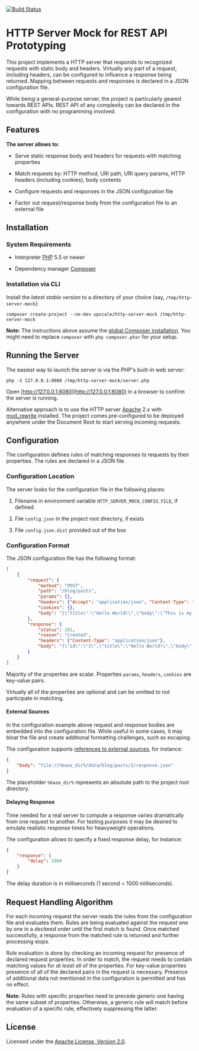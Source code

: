 [![Build Status](https://api.travis-ci.org/upscalesoftware/http-server-mock.svg?branch=master)](https://travis-ci.org/upscalesoftware/http-server-mock)

HTTP Server Mock for REST API Prototyping
=========================================

This project implements a HTTP server that responds to recognized requests with static body and headers.
Virtually any part of a request, including headers, can be configured to influence a response being returned.
Mapping between requests and responses is declared in a JSON configuration file.

While being a general-purpose server, the project is particularly geared towards REST APIs.
REST API of any complexity can be declared in the configuration with no programming involved.


## Features

**The server allows to:**

* Serve static response body and headers for requests with matching properties

* Match requests by: HTTP method, URI path, URI query params, HTTP headers (including cookies), body contents

* Configure requests and responses in the JSON configuration file

* Factor out request/response body from the configuration file to an external file


## Installation

### System Requirements

* Interpreter [PHP](http://www.php.net/) 5.5 or newer

* Dependency manager [Composer](https://getcomposer.org/)

### Installation via CLI

Install the _latest stable version_ to a directory of your choice (say, `/tmp/http-server-mock`):

```shell
composer create-project --no-dev upscale/http-server-mock /tmp/http-server-mock
```

**Note:** The instructions above assume the [global Composer installation](https://getcomposer.org/doc/00-intro.md#globally).
You might need to replace `composer` with `php composer.phar` for your setup.


## Running the Server

The easiest way to launch the server is via the PHP's built-in web server:
```shell
php -S 127.0.0.1:8080 /tmp/http-server-mock/server.php
```

Open [http://127.0.0.1:8080](http://127.0.0.1:8080) in a browser to confirm the server is running.

Alternative approach is to use the HTTP server [Apache](https://httpd.apache.org/) 2.x with [mod_rewrite](http://httpd.apache.org/docs/current/mod/mod_rewrite.html) installed.
The project comes pre-configured to be deployed anywhere under the Document Root to start serving incoming requests.


## Configuration

The configuration defines rules of matching responses to requests by their properties.
The rules are declared in a JSON file.

### Configuration Location

The server looks for the configuration file in the following places:

1. Filename in environment variable `HTTP_SERVER_MOCK_CONFIG_FILE`, if defined

2. File `config.json` in the project root directory, if exists

3. File `config.json.dist` provided out of the box


### Configuration Format

The JSON configuration file has the following format:
```json
[
    {
        "request": {
            "method": "POST",
            "path": "/blog/posts",
            "params": {},
            "headers": {"Accept": "application/json", "Content-Type": "application/json"},
            "cookies": {},
            "body": "{\"title\":\"Hello World!\",\"body\":\"This is my first post!\"}"
        },
        "response": {
            "status": 201,
            "reason": "Created",
            "headers": {"Content-Type": "application/json"},
            "body": "{\"id\":\"1\",\"title\":\"Hello World!\",\"body\":\"This is my first post!\"}"
        }
    }
]
```

Majority of the properties are scalar. Properties `params`, `headers`, `cookies` are key-value pairs.

Virtually all of the properties are optional and can be omitted to not participate in matching.

#### External Sources

In the configuration example above request and response bodies are embedded into the configuration file.
While useful in some cases, it may bloat the file and create additional formatting challenges, such as escaping.

The configuration supports [references to external sources](http://www.php.net/wrappers), for instance:
```json
{
    "body": "file://%base_dir%/data/blog/posts/1/response.json"
}
```

The placeholder `%base_dir%` represents an absolute path to the project root directory.

#### Delaying Response

Time needed for a real server to compute a response varies dramatically from one request to another.
For testing purposes it may be desired to emulate realistic response times for heavyweight operations.

The configuration allows to specify a fixed response delay, for instance:
```json
{
    "response": {
        "delay": 2000
    }
}
```

The delay duration is in milliseconds (1 second = 1000 milliseconds).


## Request Handling Algorithm

For each incoming request the server reads the rules from the configuration file and evaluates them.
Rules are being evaluated against the request one by one in a _declared order_ until the first match is found.
Once matched successfully, a response from the matched rule is returned and further processing stops.

Rule evaluation is done by checking an incoming request for presence of declared request properties.
In order to match, the request needs to contain matching values for _at least all_ of the properties.
For key-value properties presence of all of the declared pairs in the request is necessary.
Presence of additional data not mentioned in the configuration is permitted and has no effect.

**Note:** Rules with specific properties need to precede generic one having the same subset of properties.
Otherwise, a generic rule will match before evaluation of a specific rule, effectively suppressing the latter.


## License

Licensed under the [Apache License, Version 2.0](http://www.apache.org/licenses/LICENSE-2.0).
